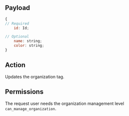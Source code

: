 ## Payload
```js
{
// Required
    id: Id;

// Optional
    name: string;
    color: string;
}
```

## Action
Updates the organization tag.

## Permissions
The request user needs the organization management level `can_manage_organization`.
